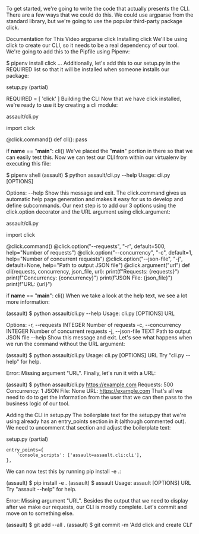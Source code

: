 To get started, we're going to write the code that actually presents the CLI. There are a few ways that we could do this. We could use argparse from the standard library, but we're going to use the popular third-party package click.

Documentation for This Video
argparse
click
Installing click
We'll be using click to create our CLI, so it needs to be a real dependency of our tool. We're going to add this to the Pipfile using Pipenv:

$ pipenv install click
...
Additionally, let's add this to our setup.py in the REQUIRED list so that it will be installed when someone installs our package:

setup.py (partial)

REQUIRED = [
    'click'
]
Building the CLI
Now that we have click installed, we're ready to use it by creating a cli module:

assault/cli.py

import click

@click.command()
def cli():
    pass

if __name__ == "__main__":
    cli()
We've placed the "__main__" portion in there so that we can easily test this. Now we can test our CLI from within our virtualenv by executing this file:

$ pipenv shell
(assault) $ python assault/cli.py --help
Usage: cli.py [OPTIONS]

Options:
  --help  Show this message and exit.
The click.command gives us automatic help page generation and makes it easy for us to develop and define subcommands. Our next step is to add our 3 options using the click.option decorator and the URL argument using click.argument:

assault/cli.py

import click

@click.command()
@click.option("--requests", "-r", default=500, help="Number of requests")
@click.option("--concurrency", "-c", default=1, help="Number of concurrent requests")
@click.option("--json-file", "-j", default=None, help="Path to output JSON file")
@click.argument("url")
def cli(requests, concurrency, json_file, url):
    print(f"Requests: {requests}")
    print(f"Concurrency: {concurrency}")
    print(f"JSON File: {json_file}")
    print(f"URL: {url}")

if __name__ == "__main__":
    cli()
When we take a look at the help text, we see a lot more information:

(assault) $ python assault/cli.py --help
Usage: cli.py [OPTIONS] URL

Options:
  -r, --requests INTEGER     Number of requests
  -c, --concurrency INTEGER  Number of concurrent requests
  -j, --json-file TEXT       Path to output JSON file
  --help                     Show this message and exit.
Let's see what happens when we run the command without the URL argument:

(assault) $ python assault/cli.py
Usage: cli.py [OPTIONS] URL
Try "cli.py --help" for help.

Error: Missing argument "URL".
Finally, let's run it with a URL:

(assault) $ python assault/cli.py https://example.com
Requests: 500
Concurrency: 1
JSON File: None
URL: https://example.com
That's all we need to do to get the information from the user that we can then pass to the business logic of our tool.

Adding the CLI in setup.py
The boilerplate text for the setup.py that we're using already has an entry_points section in it (although commented out). We need to uncomment that section and adjust the boilerplate text:

setup.py (partial)

    entry_points={
        'console_scripts': ['assault=assault.cli:cli'],
    },
We can now test this by running pip install -e .:

(assault) $ pip install -e .
(assault) $ assault
Usage: assault [OPTIONS] URL
Try "assault --help" for help.

Error: Missing argument "URL".
Besides the output that we need to display after we make our requests, our CLI is mostly complete. Let's commit and move on to something else.

(assault) $ git add --all .
(assault) $ git commit -m 'Add click and create CLI'